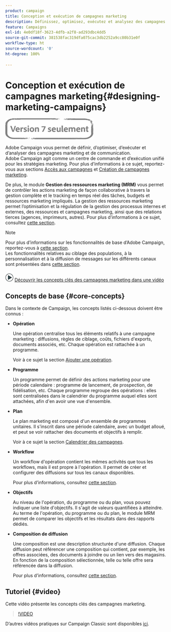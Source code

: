 ```yaml
---
product: campaign
title: Conception et exécution de campagnes marketing
description: Définissez, optimisez, exécutez et analysez des campagnes marketing.
feature: Campaigns
exl-id: 4e0df18f-3623-4dfb-a2f8-ad293dbc4dd5
source-git-commit: 381538fac319dfa075cac3db2252a9cc80b31e0f
workflow-type: ht
source-wordcount: '0'
ht-degree: 100%

---
```


# Conception et exécution de campagnes marketing{#designing-marketing-campaigns}

![](../../assets/v7-only.svg)

Adobe Campaign vous permet de définir, d’optimiser, d’exécuter et d’analyser des campagnes marketing et de communication. Adobe Campaign agit comme un centre de commande et d’exécution unifié pour les stratégies marketing. Pour plus d’informations à ce sujet, reportez-vous aux sections [Accès aux campagnes](../../distributed/using/accessing-campaigns.md) et [Création de campagnes marketing](../../campaign/using/setting-up-marketing-campaigns.md).

De plus, le module **Gestion des ressources marketing (MRM)** vous permet de contrôler les actions marketing de façon collaborative à travers la gestion complète et le tracking en temps réel des tâches, budgets et ressources marketing impliqués. La gestion des ressources marketing permet l’optimisation et la régulation de la gestion des processus internes et externes, des ressources et campagnes marketing, ainsi que des relations tierces (agences, imprimeurs, autres). Pour plus d’informations à ce sujet, consultez [cette section](../../mrm/using/about-marketing-resource-management.md).

>[!NOTE]
>
>Pour plus d’informations sur les fonctionnalités de base d’Adobe Campaign, reportez-vous à [cette section](../../platform/using/about-adobe-campaign-classic.md).\
>Les fonctionnalités relatives au ciblage des populations, à la personnalisation et à la diffusion de messages sur les différents canaux sont présentées dans [cette section](../../delivery/using/steps-about-delivery-creation-steps.md).

![](assets/do-not-localize/how-to-video.png) [Découvrir les concepts clés des campagnes marketing dans une vidéo](#video)

## Concepts de base {#core-concepts}

Dans le contexte de Campaign, les concepts listés ci-dessous doivent être connus :

* **Opération**

   Une opération centralise tous les éléments relatifs à une campagne marketing : diffusions, règles de ciblage, coûts, fichiers d&#39;exports, documents associés, etc. Chaque opération est rattachée à un programme.

   Voir à ce sujet la section [Ajouter une opération](../../campaign/using/setting-up-marketing-campaigns.md#adding-a-campaign).

* **Programme**

   Un programme permet de définir des actions marketing pour une période calendaire : programme de lancement, de prospection, de fidélisation, etc. Chaque programme regroupe des opérations : elles sont centralisées dans le calendrier du programme auquel elles sont attachées, afin d&#39;en avoir une vue d&#39;ensemble.

* **Plan**

   Le plan marketing est composé d&#39;un ensemble de programmes unitaires. Il s&#39;inscrit dans une période calendaire, avec un budget alloué, et peut se voir rattacher des documents et objectifs à remplir.

   Voir à ce sujet la section [Calendrier des campagnes](../../campaign/using/accessing-marketing-campaigns.md#campaign-calendar).

* **Workflow**

   Un workflow d&#39;opération contient les mêmes activités que tous les workflows, mais il est propre à l&#39;opération. Il permet de créer et configurer des diffusions sur tous les canaux disponibles.

   Pour plus d’informations, consultez [cette section](../../campaign/using/marketing-campaign-deliveries.md#building-the-main-target-in-a-workflow).

* **Objectifs**

   Au niveau de l&#39;opération, du programme ou du plan, vous pouvez indiquer une liste d&#39;objectifs. Il s&#39;agit de valeurs quantifiées à atteindre. Au terme de l&#39;opération, du programme ou du plan, le module MRM permet de comparer les objectifs et les résultats dans des rapports dédiés.

* **Composition de diffusion**

   Une composition est une description structurée d&#39;une diffusion. Chaque diffusion peut référencer une composition qui contient, par exemple, les offres associées, des documents à joindre ou un lien vers des magasins. En fonction de la composition sélectionnée, telle ou telle offre sera référencée dans la diffusion.

   Pour plus d’informations, consultez [cette section](../../campaign/using/marketing-campaign-deliveries.md#associating-and-structuring-resources-linked-via-a-delivery-outline).

## Tutoriel {#video}

Cette vidéo présente les concepts clés des campagnes marketing.

>[!VIDEO](https://video.tv.adobe.com/v/35131?quality=12)

D’autres vidéos pratiques sur Campaign Classic sont disponibles [ici](https://experienceleague.adobe.com/docs/campaign-classic-learn/tutorials/overview.html?lang=fr).
